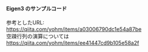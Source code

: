 #### Eigen3 のサンプルコード  
参考としたURL:  
https://qiita.com/yohm/items/a03006790dc1e54a87be  
空疎行列の演算については  
https://qiita.com/yohm/items/ee41447cd9b105e58a2f  
